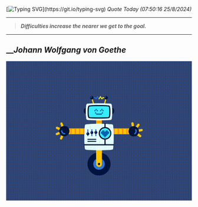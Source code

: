 [![Typing SVG](https://readme-typing-svg.herokuapp.com?font=Press+Start+2P&color=C2F784&size=35&width=900&height=100&lines=Hello+World%2C+I'm+Hung+!)](https://git.io/typing-svg) 
_Quote Today (07:50:16 25/8/2024)_
___
>**_Difficulties increase the nearer we get to the goal._**
___

## __**_Johann Wolfgang von Goethe_**

![RobotDance](src/assets/images/robot-dancing-dribble.gif?style=center)
